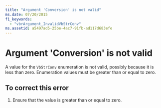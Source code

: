 ```yaml
---
title: "Argument 'Conversion' is not valid"
ms.date: 07/20/2015
f1_keywords: 
  - "vbrArgument_InvalidVbStrConv"
ms.assetid: a5497ad5-25be-4ac7-91fb-ad117d683efe
---
```

# Argument 'Conversion' is not valid
A value for the `VbStrConv` enumeration is not valid, possibly because it is less than zero. Enumeration values must be greater than or equal to zero.  
  
## To correct this error  
  
1.  Ensure that the value is greater than or equal to zero.
